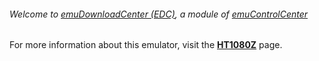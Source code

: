 ###### Welcome to [emuDownloadCenter (EDC)](https://github.com/PhoenixInteractiveNL/emuDownloadCenter/wiki/), a module of [emuControlCenter](https://github.com/PhoenixInteractiveNL/emuControlCenter/wiki/)

For more information about this emulator, visit the [**HT1080Z**](https://github.com/PhoenixInteractiveNL/emuDownloadCenter/wiki/Emulator-ht1080z#menu) page.
